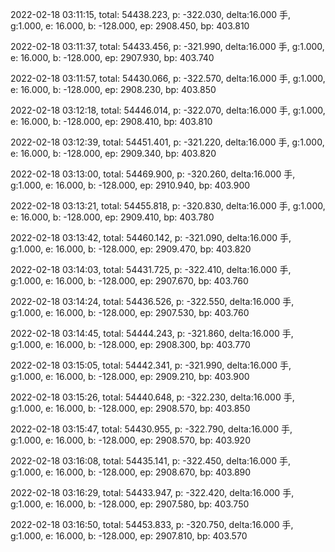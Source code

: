 2022-02-18 03:11:15, total: 54438.223, p: -322.030, delta:16.000 手, g:1.000, e: 16.000, b: -128.000, ep: 2908.450, bp: 403.810

2022-02-18 03:11:37, total: 54433.456, p: -321.990, delta:16.000 手, g:1.000, e: 16.000, b: -128.000, ep: 2907.930, bp: 403.740

2022-02-18 03:11:57, total: 54430.066, p: -322.570, delta:16.000 手, g:1.000, e: 16.000, b: -128.000, ep: 2908.230, bp: 403.850

2022-02-18 03:12:18, total: 54446.014, p: -322.070, delta:16.000 手, g:1.000, e: 16.000, b: -128.000, ep: 2908.410, bp: 403.810

2022-02-18 03:12:39, total: 54451.401, p: -321.220, delta:16.000 手, g:1.000, e: 16.000, b: -128.000, ep: 2909.340, bp: 403.820

2022-02-18 03:13:00, total: 54469.900, p: -320.260, delta:16.000 手, g:1.000, e: 16.000, b: -128.000, ep: 2910.940, bp: 403.900

2022-02-18 03:13:21, total: 54455.818, p: -320.830, delta:16.000 手, g:1.000, e: 16.000, b: -128.000, ep: 2909.410, bp: 403.780

2022-02-18 03:13:42, total: 54460.142, p: -321.090, delta:16.000 手, g:1.000, e: 16.000, b: -128.000, ep: 2909.470, bp: 403.820

2022-02-18 03:14:03, total: 54431.725, p: -322.410, delta:16.000 手, g:1.000, e: 16.000, b: -128.000, ep: 2907.670, bp: 403.760

2022-02-18 03:14:24, total: 54436.526, p: -322.550, delta:16.000 手, g:1.000, e: 16.000, b: -128.000, ep: 2907.530, bp: 403.760

2022-02-18 03:14:45, total: 54444.243, p: -321.860, delta:16.000 手, g:1.000, e: 16.000, b: -128.000, ep: 2908.300, bp: 403.770

2022-02-18 03:15:05, total: 54442.341, p: -321.990, delta:16.000 手, g:1.000, e: 16.000, b: -128.000, ep: 2909.210, bp: 403.900

2022-02-18 03:15:26, total: 54440.648, p: -322.230, delta:16.000 手, g:1.000, e: 16.000, b: -128.000, ep: 2908.570, bp: 403.850

2022-02-18 03:15:47, total: 54430.955, p: -322.790, delta:16.000 手, g:1.000, e: 16.000, b: -128.000, ep: 2908.570, bp: 403.920

2022-02-18 03:16:08, total: 54435.141, p: -322.450, delta:16.000 手, g:1.000, e: 16.000, b: -128.000, ep: 2908.670, bp: 403.890

2022-02-18 03:16:29, total: 54433.947, p: -322.420, delta:16.000 手, g:1.000, e: 16.000, b: -128.000, ep: 2907.580, bp: 403.750

2022-02-18 03:16:50, total: 54453.833, p: -320.750, delta:16.000 手, g:1.000, e: 16.000, b: -128.000, ep: 2907.810, bp: 403.570